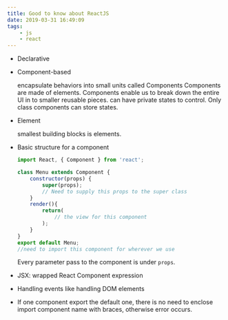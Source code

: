 ```yaml
---
title: Good to know about ReactJS
date: 2019-03-31 16:49:09
tags:
    - js
    - react
---
```

- Declarative

- Component-based

    encapsulate behaviors into small units called Components
    Components are made of elements.
    Components enable us to break down the entire UI in to smaller reusable pieces.
    can have private states to control.
    Only class components can store states.

- Element

    smallest building blocks is elements.

- Basic structure for a component

    ```js
    import React, { Component } from 'react';

    class Menu extends Component {
        constructor(props) {
            super(props);
            // Need to supply this props to the super class
        }
        render(){
            return(
                // the view for this component
            );
        }
    }
    export default Menu;
    //need to import this component for wherever we use
    ```

    Every parameter pass to the component is under `props`.

- JSX: wrapped React Component expression

- Handling events like handling DOM elements

- If one component export the default one, there is no need to enclose import component name with braces, otherwise error occurs. 